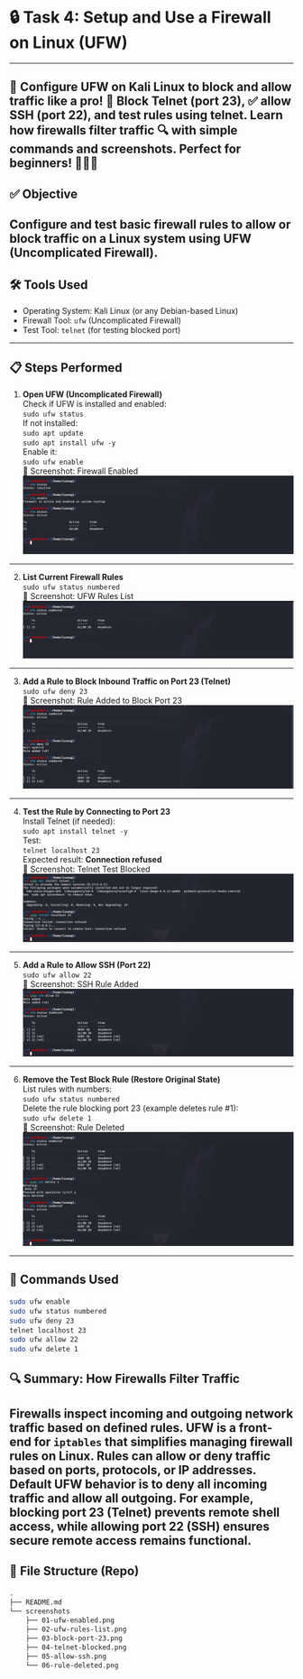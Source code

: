 # 🔒 Task 4: Setup and Use a Firewall on Linux (UFW)
---
🔐 Configure UFW on Kali Linux to block and allow traffic like a pro! 🚫 Block Telnet (port 23), ✅ allow SSH (port 22), and test rules using telnet. Learn how firewalls filter traffic 🔍 with simple commands and screenshots. Perfect for beginners! 🧑‍💻📸
---
## ✅ Objective
Configure and test basic firewall rules to allow or block traffic on a Linux system using **UFW (Uncomplicated Firewall)**.
---
## 🛠️ Tools Used
- Operating System: Kali Linux (or any Debian-based Linux)
- Firewall Tool: `ufw` (Uncomplicated Firewall)
- Test Tool: `telnet` (for testing blocked port)
---
## 📋 Steps Performed
1. **Open UFW (Uncomplicated Firewall)**  
Check if UFW is installed and enabled:  
`sudo ufw status`  
If not installed:  
`sudo apt update`  
`sudo apt install ufw -y`  
Enable it:  
`sudo ufw enable`  
📸 Screenshot: Firewall Enabled  
![Firewall Enabled](https://github.com/shindeharsh3399/Task-4-Setup-and-Use-a-Firewall-on-Windows-Linux/blob/main/screenshots/01-ufw-enabled.png)
---
2. **List Current Firewall Rules**  
`sudo ufw status numbered`  
📸 Screenshot: UFW Rules List  
![UFW Rules List](https://github.com/shindeharsh3399/Task-4-Setup-and-Use-a-Firewall-on-Windows-Linux/blob/main/screenshots/02-ufw-rules-list.png)
---
3. **Add a Rule to Block Inbound Traffic on Port 23 (Telnet)**  
`sudo ufw deny 23`  
📸 Screenshot: Rule Added to Block Port 23  
![Block Port 23](https://github.com/shindeharsh3399/Task-4-Setup-and-Use-a-Firewall-on-Windows-Linux/blob/main/screenshots/03-block-port-23.png)
---
4. **Test the Rule by Connecting to Port 23**  
Install Telnet (if needed):  
`sudo apt install telnet -y`  
Test:  
`telnet localhost 23`  
Expected result: **Connection refused**  
📸 Screenshot: Telnet Test Blocked  
![Telnet Blocked](https://github.com/shindeharsh3399/Task-4-Setup-and-Use-a-Firewall-on-Windows-Linux/blob/main/screenshots/04-telnet-blocked.png)
---
5. **Add a Rule to Allow SSH (Port 22)**  
`sudo ufw allow 22`  
📸 Screenshot: SSH Rule Added  
![Allow SSH](https://github.com/shindeharsh3399/Task-4-Setup-and-Use-a-Firewall-on-Windows-Linux/blob/main/screenshots/05-allow-ssh.png)
---
6. **Remove the Test Block Rule (Restore Original State)**  
List rules with numbers:  
`sudo ufw status numbered`  
Delete the rule blocking port 23 (example deletes rule #1):  
`sudo ufw delete 1`  
📸 Screenshot: Rule Deleted  
![Rule Deleted](https://github.com/shindeharsh3399/Task-4-Setup-and-Use-a-Firewall-on-Windows-Linux/blob/main/screenshots/06-rule-deleted.png)
---
## 📌 Commands Used
```bash
sudo ufw enable
sudo ufw status numbered
sudo ufw deny 23
telnet localhost 23
sudo ufw allow 22
sudo ufw delete 1
```
## 🔍 Summary: How Firewalls Filter Traffic
Firewalls inspect incoming and outgoing network traffic based on defined rules. UFW is a front-end for `iptables` that simplifies managing firewall rules on Linux. Rules can allow or deny traffic based on ports, protocols, or IP addresses. Default UFW behavior is to deny all incoming traffic and allow all outgoing. For example, blocking port 23 (Telnet) prevents remote shell access, while allowing port 22 (SSH) ensures secure remote access remains functional.
---
## 📂 File Structure (Repo)
```
.
├── README.md
└── screenshots
    ├── 01-ufw-enabled.png
    ├── 02-ufw-rules-list.png
    ├── 03-block-port-23.png
    ├── 04-telnet-blocked.png
    ├── 05-allow-ssh.png
    └── 06-rule-deleted.png
```
